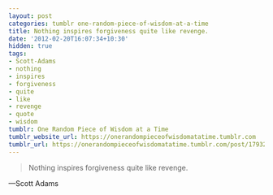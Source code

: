 ```yaml
---
layout: post
categories: tumblr one-random-piece-of-wisdom-at-a-time
title: Nothing inspires forgiveness quite like revenge.
date: '2012-02-20T16:07:34+10:30'
hidden: true
tags:
- Scott-Adams
- nothing
- inspires
- forgiveness
- quite
- like
- revenge
- quote
- wisdom
tumblr: One Random Piece of Wisdom at a Time
tumblr_website_url: https://onerandompieceofwisdomatatime.tumblr.com
tumblr_url: https://onerandompieceofwisdomatatime.tumblr.com/post/17932296640/nothing-inspires-forgiveness-quite-like-revenge
---
```

> Nothing inspires forgiveness quite like revenge.

—Scott Adams
